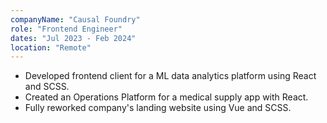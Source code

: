 ```yaml
---
companyName: "Causal Foundry"
role: "Frontend Engineer"
dates: "Jul 2023 - Feb 2024"
location: "Remote"
---
```


- Developed frontend client for a ML data analytics platform using React and SCSS.
- Created an Operations Platform for a medical supply app with React.
- Fully reworked company's landing website using Vue and SCSS.
